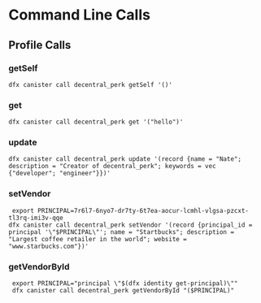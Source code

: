 # Command Line Calls

## Profile Calls

### getSelf
```
dfx canister call decentral_perk getSelf '()'
```

### get
```
dfx canister call decentral_perk get '("hello")'
```

### update
```
dfx canister call decentral_perk update '(record {name = "Nate"; description = "Creator of decentral_perk"; keywords = vec {"developer"; "engineer"}})'
```

### setVendor
```
 export PRINCIPAL=7r6l7-6nyo7-dr7ty-6t7ea-aocur-lcmhl-vlgsa-pzcxt-tl3rq-imi3v-qqe
dfx canister call decentral_perk setVendor '(record {principal_id = principal '\"$PRINCIPAL\"'; name = "Startbucks"; description = "Largest coffee retailer in the world"; website = "www.starbucks.com"})'
```

### getVendorById
```
 export PRINCIPAL="principal \"$(dfx identity get-principal)\""
 dfx canister call decentral_perk getVendorById "($PRINCIPAL)"
```

